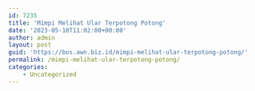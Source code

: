 ```yaml
---
id: 7235
title: 'Mimpi Melihat Ular Terpotong Potong'
date: '2023-05-10T11:02:00+00:00'
author: admin
layout: post
guid: 'https://bos.awn.biz.id/mimpi-melihat-ular-terpotong-potong/'
permalink: /mimpi-melihat-ular-terpotong-potong/
categories:
    - Uncategorized
---
```


